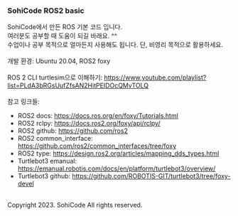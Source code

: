 ### SohiCode ROS2 basic

SohiCode에서 만든 ROS 기본 코드 입니다.<br>
여러분도 공부할 때 도움이 되길 바래요. ^^<br>
수업이나 공부 목적으로 얼마든지 사용해도 됩니다. 단, 비영리 목적으로 활용하세요.<br>
<br>
개발 환경: Ubuntu 20.04, ROS2 foxy<br>
<br>
ROS 2 CLI turtlesim으로 이해하기: https://www.youtube.com/playlist?list=PLdA3bRGsUufZfsAN2HitPEIDOcQMvTOLQ
<br>
<br>
참고 링크들:
- ROS2 docs: https://docs.ros.org/en/foxy/Tutorials.html
- ROS2 rclpy: https://docs.ros2.org/foxy/api/rclpy/
- ROS2 github: https://github.com/ros2
- ROS2 common_interface: https://github.com/ros2/common_interfaces/tree/foxy
- ROS2 type: https://design.ros2.org/articles/mapping_dds_types.html
- Turtlebot3 emanual: https://emanual.robotis.com/docs/en/platform/turtlebot3/overview/
- Turtlebot3 github: https://github.com/ROBOTIS-GIT/turtlebot3/tree/foxy-devel
<br>
Copyright 2023. SohiCode All rights reserved.
